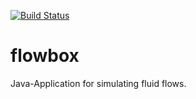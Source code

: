 [![Build Status](https://travis-ci.org/ralfhergert/flowbox.svg?branch=master)](https://travis-ci.org/ralfhergert/flowbox)

# flowbox
Java-Application for simulating fluid flows.
